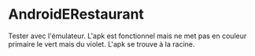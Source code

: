 # AndroidERestaurant
Tester avec l'émulateur. L'apk est fonctionnel mais ne met pas en couleur primaire le vert mais du violet. L'apk se trouve à la racine.
